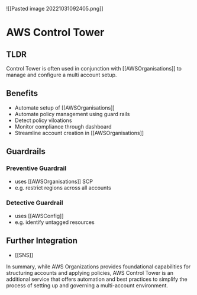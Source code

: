 ![[Pasted image 20221031092405.png]]
# AWS Control Tower

## TLDR
Control Tower is often used in conjunction with [[AWSOrganisations]]
to manage and configure a multi account setup.

## Benefits
- Automate setup of [[AWSOrganisations]]
- Automate policy management using guard rails
- Detect policy viloations
- Monitor compliance through dashboard
- Streamline account creation in [[AWSOrganisations]]

## Guardrails

### Preventive Guardrail
- uses [[AWSOrganisations]] SCP
- e.g. restrict regions across all accounts

### Detective Guardrail
- uses [[AWSConfig]]
- e.g. identify untagged resources

## Further Integration
- [[SNS]]

In summary, while AWS Organizations provides foundational capabilities for structuring accounts and applying policies, AWS Control Tower is an additional service that offers automation and best practices to simplify the process of setting up and governing a multi-account environment. 